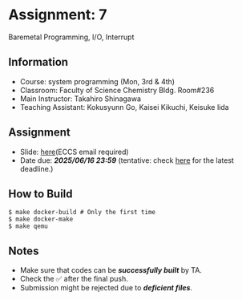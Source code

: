 # Assignment: 7

Baremetal Programming, I/O, Interrupt

## Information

- Course: system programming (Mon, 3rd & 4th)
- Classroom: Faculty of Science Chemistry Bldg. Room#236
- Main Instructor: Takahiro Shinagawa
- Teaching Assistant: Kokusyunn Go, Kaisei Kikuchi, Keisuke Iida

## Assignment

- Slide: [here](https://drive.google.com/drive/folders/1xoDMwppyna0dQaNWYj1F087QfhcSxTKQ?usp=sharing)(ECCS email required) 
- Date due: ***2025/06/16 23:59*** (tentative: check [here](https://github.com/ut-syspro-admin-25/assignment-7) for the latest deadline.)

## How to Build

```
$ make docker-build # Only the first time
$ make docker-make
$ make qemu
```

## Notes

- Make sure that codes can be ***successfully built*** by TA.
- Check the ✅ after the final push.
- Submission might be rejected due to ***deficient files***.
